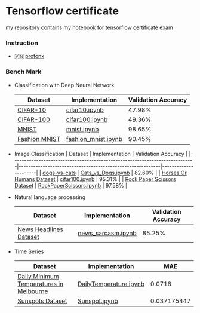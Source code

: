# Tensorflow certificate

my repository  contains my notebook for tensorflow certificate exam

### Instruction

- 🇻🇳 [protonx](docs/instruction_vn.md)

### Bench Mark

- Classification with Deep Neural Network

  | Dataset                                                                    | Implementation                                            | Validation Accuracy  |
  |----------------------------------------------------------------------------|-----------------------------------------------------------|----------------------|
  | [CIFAR-10](https://www.tensorflow.org/datasets/catalog/cifar10)            | [cifar10.ipynb](notebook/neuralNetwork/cifar10.ipynb)     | 47.98%               |
  | [CIFAR-100](https://www.tensorflow.org/datasets/catalog/cifar100)          | [cifar100.ipynb](notebook/neuralNetwork/cifar100.ipynb)   | 49.36%               |
  | [MNIST](https://www.tensorflow.org/datasets/catalog/mnist)                 | [mnist.ipynb](notebook/neuralNetwork/mnist.ipynb)                | 98.65%               |
  | [Fashion MNIST](https://www.tensorflow.org/datasets/catalog/fashion_mnist) | [fashion_mnist.ipynb](URL_to_FashionMNIST_Notebook.ipynb) | 90.45%               |

- Image Classification
  | Dataset                                                                    | Implementation                                            | Validation Accuracy  |
  |----------------------------------------------------------------------------|-----------------------------------------------------------|----------------------|
  | [dogs-vs-cats](https://www.kaggle.com/c/dogs-vs-cats/data)            | [Cats_vs_Dogs.ipynb](notebook/ImageClassification/Cats_vs_Dogs.ipynb)     | 82.60%               |
  | [Horses Or Humans Dataset](https://www.kaggle.com/datasets/sanikamal/horses-or-humans-dataset)          | [cifar100.ipynb](notebook/ImageClassification/Horse-or-Human.ipynb)   | 95.31%               |
  | [Rock Paper Scissors Dataset](https://www.kaggle.com/datasets/sanikamal/rock-paper-scissors-dataset)                 | [RockPaperScissors.ipynb](notebook/ImageClassification//RockPaperScissors.ipynb)                | 97.58%               |

- Natural language processing

    | Dataset                                                                    | Implementation                                            | Validation Accuracy  |
    |----------------------------------------------------------------------------|-----------------------------------------------------------|----------------------|
    | [News Headlines Dataset](https://www.kaggle.com/datasets/rmisra/news-headlines-dataset-for-sarcasm-detection)            | [news_sarcasm.ipynb](notebook/nlp/news_sarcasm.ipynb)     | 85.25%               |
- Time Series

    | Dataset                                                                                                                       | Implementation | MAE |
    |-------------------------------------------------------------------------------------------------------------------------------|-----------------|---------------|
    | [Daily Minimum Temperatures in Melbourne](https://www.kaggle.com/datasets/paulbrabban/daily-minimum-temperatures-in-melbourne)| [DailyTemperature.ipynb](notebook/timeSeries/DailyTemperature.ipynb) | 0.0718 |
    | [Sunspots Dataset](https://www.kaggle.com/datasets/robervalt/sunspots)                                                        | [Sunspot.ipynb](notebook/timeSeries/Sunspot.ipynb) | 0.037175447 |
